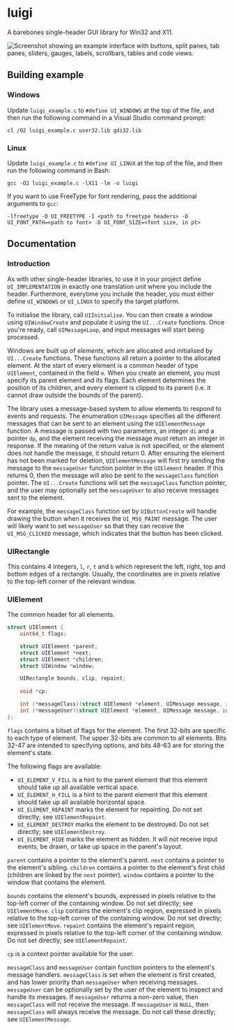 # luigi

A barebones single-header GUI library for Win32 and X11. 

![Screenshot showing an example interface with buttons, split panes, tab panes, sliders, gauges, labels, scrollbars, tables and code views.](https://cdn.discordapp.com/attachments/462643277321994245/792434182348341268/unknown.png)

## Building example

### Windows

Update `luigi_example.c` to `#define UI_WINDOWS` at the top of the file, and then run the following command in a Visual Studio command prompt:

```
cl /O2 luigi_example.c user32.lib gdi32.lib
```

### Linux

Update `luigi_example.c` to `#define UI_LINUX` at the top of the file, and then run the following command in Bash:

```
gcc -O2 luigi_example.c -lX11 -lm -o luigi
```

If you want to use FreeType for font rendering, pass the additional arguments to `gcc`:

```
-lfreetype -D UI_FREETYPE -I <path to freetype headers> -D UI_FONT_PATH=<path to font> -D UI_FONT_SIZE=<font size, in pt>
```

## Documentation

### Introduction

As with other single-header libraries, to use it in your project define `UI_IMPLEMENTATION` in exactly one translation unit where you include the header. 
Furthermore, everytime you include the header, you must either define `UI_WINDOWS` or `UI_LINUX` to specify the target platform.

To initialise the library, call `UIInitialise`. You can then create a window using `UIWindowCreate` and populate it using the `UI...Create` functions. 
Once you're ready, call `UIMessageLoop`, and input messages will start being processed.

Windows are built up of *elements*, which are allocated and initialised by `UI...Create` functions. These functions all return a pointer to the allocated element. 
At the start of every element is a common header of type `UIElement`, contained in the field `e`. 
When you create an element, you must specify its parent element and its flags. 
Each element determines the position of its children, and every element is clipped to its parent (i.e. it cannot draw outside the bounds of the parent).

The library uses a message-based system to allow elements to respond to events and requests.
The enumeration `UIMessage` specifies all the different messages that can be sent to an element using the `UIElementMessage` function.
A message is passed with two parameters, an integer `di` and a pointer `dp`, and the element receiving the message must return an integer in response.
If the meaning of the return value is not specified, or the element does not handle the message, it should return 0.
After ensuring the element has not been marked for deletion, 
`UIElementMessage` will first try sending the message to the `messageUser` function pointer in the `UIElement` header.
If this returns 0, then the message will also be sent to the `messageClass` function pointer.
The `UI...Create` functions will set the `messageClass` function pointer, and the user may optionally set the `messageUser` to also receive messages sent to the element.

For example, the `messageClass` function set by `UIButtonCreate` will handle drawing the button when it receives the `UI_MSG_PAINT` message.
The user will likely want to set `messageUser` so that they can receive the `UI_MSG_CLICKED` message, which indicates that the button has been clicked.

### UIRectangle

This contains 4 integers, `l`, `r`, `t` and `b` which represent the left, right, top and bottom edges of a rectangle. 
Usually, the coordinates are in pixels relative to the top-left corner of the relevant window.

### UIElement

The common header for all elements.

```c
struct UIElement {
	uint64_t flags; 

	struct UIElement *parent;
	struct UIElement *next;
	struct UIElement *children;
	struct UIWindow *window;

	UIRectangle bounds, clip, repaint;
	
	void *cp; 

	int (*messageClass)(struct UIElement *element, UIMessage message, int di, void *dp);
	int (*messageUser)(struct UIElement *element, UIMessage message, int di, void *dp);
};
```

`flags` contains a bitset of flags for the element. The first 32-bits are specific to each type of element. The upper 32-bits are common to all elements. 
Bits 32-47 are intended to specifying options, and bits 48-63 are for storing the element's state.

The following flags are available:

* `UI_ELEMENT_V_FILL` is a hint to the parent element that this element should take up all available vertical space.
* `UI_ELEMENT_H_FILL` is a hint to the parent element that this element should take up all available horizontal space.
* `UI_ELEMENT_REPAINT` marks the element for repainting. Do not set directly; see `UIElementRepaint`.
* `UI_ELEMENT_DESTROY` marks the element to be destroyed. Do not set directly; see `UIElementDestroy`.
* `UI_ELEMENT_HIDE` marks the element as hidden. It will not receive input events, be drawn, or take up space in the parent's layout.

`parent` contains a pointer to the element's parent. `next` contains a pointer to the element's sibling. 
`children` contains a pointer to the element's first child (children are linked by the `next` pointer).
`window` contains a pointer to the window that contains the element.

`bounds` contains the element's bounds, expressed in pixels relative to the top-left corner of the containing window. Do not set directly; see `UIElementMove`.
`clip` contains the element's clip region, expressed in pixels relative to the top-left corner of the containing window. Do not set directly; see `UIElementMove`.
`repaint` contains the element's repaint region, expressed in pixels relative to the top-left corner of the containing window. Do not set directly; see `UIElementRepaint`.

`cp` is a context pointer available for the user.

`messageClass` and `messageUser` contain function pointers to the element's message handlers. 
`messageClass` is set when the element is first created, and has lower priority than `messageUser` when receiving messages.
`messageUser` can be optionally set by the user of the element to inspect and handle its messages.
If `messageUser` returns a non-zero value, then `messageClass` will not receive the message.
If `messageUser` is `NULL`, then `messageClass` will always receive the message.
Do not call these directly; see `UIElementMessage`.
